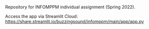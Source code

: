 Repository for INFOMPPM individual assignment (Spring 2022).

Access the app via Streamlit Cloud:
https://share.streamlit.io/buzzingsound/infomppm/main/app/app.py

